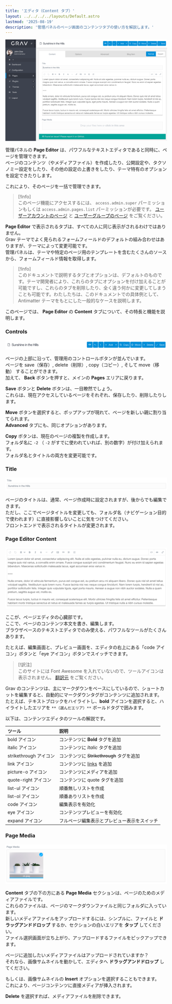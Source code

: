 ```yaml
---
title: 'エディタ（Content タブ）'
layout: ../../../../layouts/Default.astro
lastmod: '2025-08-19'
description: '管理パネルのページ画面のコンテンツタブの使い方を解説します。'
---
```


![Admin Page Editor](page-editor.png)

管理パネルの **Page Editor** は、パワフルなテキストエディタであると同時に、ページを管理できます。  
ページのコンテンツ（やメディアファイル）を作成したり、公開設定や、タクソノミー設定をしたり、その他の設定の上書きをしたり、テーマ特有のオプションを設定できたりします。

これにより、そのページを一括で管理できます。

> [!Info]  
> このページ機能にアクセスするには、 `access.admin.super` パーミッションもしくは `access.admin.pages.list` パーミッションが必要です。 [ユーザーアカウントのページ](../../03.accounts/01.users/) と [ユーザーグループのページ](../../03.accounts/02.groups/) をご覧ください。

**Page Editor** で表示されるタブは、すべての人に同じ表示がされるわけではありません。  
Grav テーマでよく見られるフォームフィールドのデフォルトの組み合わせはありますが、テーマによって変更可能です。  
管理パネルは、テーマや特定のページ用のテンプレートを含むたくさんのソースから、フォームフィールド情報を取得します。

> [!Info]  
> このドキュメントで説明するタブとオプションは、デフォルトのものです。テーマ開発者により、これらのタブにオプションを付け加えることが可能ですし、これらのタブを削除したり、全く違う何かに変更してしまうことも可能です。わたしたちは、このドキュメントでの具体例として、 Antimatter テーマをもとにした一般的なケースを説明します。

このページでは、 **Page Editor** の **Content** タブについて、その特長と機能を説明します。

### Controls

![Admin Page Editor](page-editor-1.png)

ページの上部に沿って、管理用のコントロールボタンが並んでいます。  
ページを save（保存）, delete（削除）, copy（コピー）, そして move（移動） することができます。  
加えて、 **Back** ボタンを押すと、メインの **Pages** エリアに戻ります。

**Save** ボタンと **Delete** ボタンは、一目瞭然でしょう。  
これらは、現在アクセスしているページをそれぞれ、保存したり、削除したりします。

**Move** ボタンを選択すると、ポップアップが現れて、ページを新しい親に割り当てられます。  
**Advanced** タブにも、同じオプションがあります。

**Copy** ボタンは、現在のページの複製を作成します。  
フォルダ名に `-2` （ `-2` がすでに使われていれば、別の数字）が付け加えられます。  
フォルダ名とタイトルの両方を変更可能です。

### Title

![Admin Page Editor](page-editor-2.png)

ページのタイトルは、通常、ページ作成時に設定されますが、後からでも編集できます。  
ただし、ここでページタイトルを変更しても、フォルダ名（ナビゲーション目的で使われます）に直接影響しないことに気をつけてください。  
フロントエンドで表示されるタイトルが変更されます。

### Page Editor Content

![Admin Page Editor](page-editor-3.png)

ここが、ページエディタの心臓部です。  
ここで、ページのコンテンツ本文を書き、編集します。  
ブラウザベースのテキストエディタでのみ使える、パワフルなツールがたくさんあります。

たとえば、編集画面と、プレビュー画面を、エディタの右上にある「code アイコン」ボタンと「eye アイコン」ボタンでスイッチできます。

> [!訳注]  
> このサイトには Font Awesome を入れていないので、ツールアイコンは表示されません。 [翻訳元](https://learn.getgrav.org/admin-panel/page/editor) をご覧ください。

Grav のコンテンツは、主にマークダウンをベースにしているので、ショートカットを編集すると、自動的にマークダウンタグがコンテンツに追加されます。  
たとえば、テキストブロックをハイライトし、**bold**  アイコンを選択すると、ハイライトしたエリアを `**（選んだエリア）**` ボールドタグで囲みます。

以下は、コンテンツエディタのツールの解説です。

| ツール | 説明 |
| :-----| :----- |
| bold アイコン | コンテンツに **Bold** タグを追加 |
| italic アイコン | コンテンツに *Italic* タグを追加 |
| strikethrough アイコン  | コンテンツに ~~Strikethrough~~ タグを追加 |
| link アイコン  | コンテンツに [links](https://getgrav.org) を追加 |
| picture-o アイコン | コンテンツにメディアを追加 |
| quote-right アイコン | コンテンツに quote タグを追加 |
| list-ul アイコン | 順番無しリストを作成 |
| list-ol アイコン | 順番ありリストを作成 |
| code アイコン | 編集表示を有効化 |
| eye アイコン | コンテンツプレビューを有効化 |
| expand アイコン | フルページ編集表示とプレビュー表示をスイッチ |

### Page Media

![Admin Page Editor](page-editor-4.png)

**Content** タブの下の方にある **Page Media** セクションは、ページのためのメディアファイルです。  
これらのファイルは、ページのマークダウンファイルと同じフォルダに入っています。  
新しいメディアファイルをアップロードするには、シンプルに、ファイルと **ドラッグアンドドロップ** するか、セクションの白いエリアを **タップ** してください。  
ファイル選択画面が立ち上がり、アップロードするファイルをピックアップできます。

ページに追加したいメディアファイルはアップロードされていますか？  
それなら、画像サムネイルを動かして、エディタへ **ドラッグアンドドロップ** してください。

もしくは、画像サムネイルの **Insert** オプションを選択することもできます。  
これにより、ページコンテンツに直接メディアが挿入されます。

**Delete** を選択すれば、メディアファイルを削除できます。

